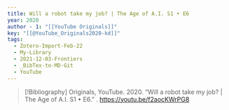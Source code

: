 ```yaml
---
title: Will a robot take my job? | The Age of A.I. S1 • E6
year: 2020
author - 1: "[[YouTube Originals]]"
key: "[[@YouTube_Originals2020-kd]]"
tags:
  - Zotero-Import-Feb-22
  - My-Library
  - 2021-12-03-Frontiers
  - _BibTex-to-MD-Git
  - YouTube
---
```


> [!Bibliography]
> Originals, YouTube. 2020. “Will a robot take my job? | The Age of A.I. S1 • E6.” . https://youtu.be/f2aocKWrPG8
